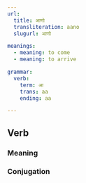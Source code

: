 ```yaml
---
url: 
  title: आणो
  transliteration: aano
  slugurl: आणो

meanings:
  - meaning: to come
  - meaning: to arrive

grammar: 
  verb:
    term: आ
    trans: aa
    ending: aa

---
```


## Verb
### Meaning
<meaning :meanings="meanings" :url="url"></meaning>

### Conjugation
<verb-conj :grammar="grammar"></verb-conj>
